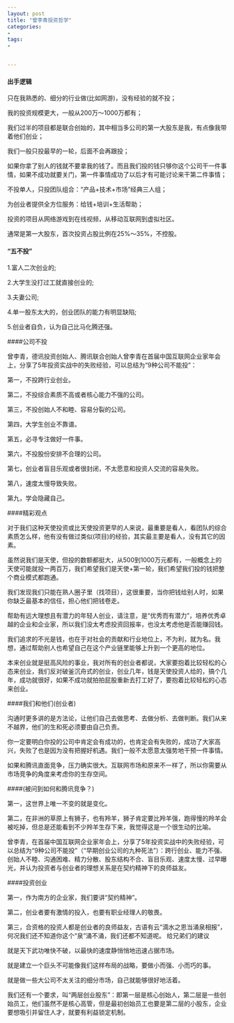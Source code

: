 ```yaml
---
layout: post
title: "曾李青投资哲学"
categories:
- 
tags:
- 


---
```


#### 出手逻辑

只在我熟悉的、细分的行业做(比如网游)，没有经验的就不投；

我的投资规模更大，一般从200万～1000万都有；

我们过半的项目都是联合创始的，其中相当多公司的第一大股东是我，有点像我带着他们创业；

我们一般只投最早的一轮，后面不会再跟投；

如果你拿了别人的钱就不要拿我的钱了。而且我们投的钱只够你这个公司干一件事情，如果不成功就要关门，第一件事情成功了以后才有可能讨论来干第二件事情；

不投单人，只投团队组合：“产品+技术+市场”经典三人组；

为创业者提供全方位服务：给钱+培训+生活帮助；

投资的项目从网络游戏到在线视频，从移动互联网到虚拟社区。

通常是第一大股东，首次投资占股比例在25%～35%，不控股。
 

#### “五不投”

1.富人二次创业的;

2.大学生没打过工就直接创业的;

3.夫妻公司;

4.单一股东太大的，创业团队的能力有明显缺陷;

5.创业者自负，认为自己比马化腾还强。

####公司不投

曾李青，德讯投资创始人、腾讯联合创始人曾李青在首届中国互联网企业家年会上，分享了5年投资实战中的失败经验，可以总结为“9种公司不能投”：

第一，不投跨行业创业。

第二，不投综合素质不高或者核心能力不强的公司。

第三，不投创始人不和睦、容易分裂的公司。

第四，大学生创业不靠谱。

第五，必寻专注做好一件事。

第六，不投股份安排不合理的公司。

第七，创业者盲目乐观或者很封闭，不太愿意和投资人交流的容易失败。

第八，速度太慢导致失败。

第九，学会隐藏自己。

####精彩观点

对于我们这种天使投资或比天使投资更早的人来说，最重要是看人，看团队的综合素质怎么样，他有没有做过类似(项目)的经验，其实最主要是看人，没有其它的因素。

虽然说我们是天使，但投的数额都挺大，从500到1000万元都有，一般概念上的天使可能就投一两百万，我们希望我们是天使+第一轮，我们希望我们投的钱把整个商业模式都跑通。

我们发现我们只能在熟人圈子里（找项目），这很重要，当你把钱给别人时，如果你缺乏最基本的信任，担心他们把钱卷走。

帮助有远大理想且有潜力的年轻人创业，请注意，是“优秀而有潜力”，培养优秀卓越的企业和企业家，所以我们没太考虑投资回报率，也没太考虑他是否能赚回钱。

我们追求的不光是钱，也在于对社会的贡献和行业地位上，不为利，就为名。我想，通过帮助别人也希望自己在这个产业链里能够上升到一个更高的地位。

本来创业就是挺高风险的事业，我对所有的创业者都说，大家要抱着比较轻松的心态来创业，我们反对破釜沉舟式的创业，创业几年，钱是天使投资人给的，搞个几年，成功就很好，如果不成功就拍拍屁股重新去打工好了，要抱着比较轻松的心态来创业。

####我们和他们(创业者)

沟通时更多讲的是方法论，让他们自己去做思考、去做分析、去做判断。我们从来不越界，他们的生和死必须要由自己负责。

你一定要明白你投的公司中肯定会有成功的，也肯定会有失败的，成功了大家高兴，失败了也是因为没有把握好机遇。我们一般不太愿意太强势地干预一件事情。

如果和腾讯直面竞争，压力确实很大。互联网市场和原来不一样了，所以你需要从市场竞争的角度来考虑你的生存空间。

####(被问到如何和腾讯竞争？)

第一，这世界上唯一不变的就是变化。

第二，在非洲的草原上有狮子，也有羚羊，狮子肯定要比羚羊强，跑得慢的羚羊会被吃掉，但总是还能看到不少羚羊生存下来，我觉得这是一个很生动的比喻。

曾李青，在首届中国互联网企业家年会上，分享了5年投资实战中的失败经验，可以总结为“9种公司不能投”（“早期创业公司的九种死法”）：跨行创业、能力不强、创始人不睦、沟通困难、精力分散、股东结构不合、盲目乐观、速度太慢、过早曝光，并认为投资者与创业者的理想关系是在契约精神下的良师益友。

####投资创业

第一，作为南方的企业家，我们要讲“契约精神”。

第二，创业者要有激情的投入，也要有职业经理人的敬畏。

第三，合资格的投资人都是创业者的良师益友，古语有云“滴水之恩当涌泉相报”，何况我们还不知道你这个“泉”涌不涌，我们还都不知道呢。
给兄弟们的建议

就是天下武功唯快不破，以最快的速度静悄悄地迅速占据市场。

就是建立一个巨头不可能像我们这样布局的战略，要做小而强、小而巧的事。

就是做一些大公司不太关注的细分市场，自己就能够很好地活着。

我们还有一个要求，叫“两层创业股东”：即第一层是核心创始人，第二层是一些创始员工，他们虽然不是核心高管，但是最初创始员工也要是第二层的小股东，企业要想吸引并留住人才，就要有利益锁定机制。


